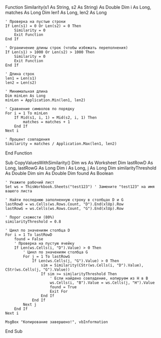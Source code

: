 Function Similarity(s1 As String, s2 As String) As Double
    Dim i As Long, matches As Long
    Dim len1 As Long, len2 As Long

    ' Проверка на пустые строки
    If Len(s1) = 0 Or Len(s2) = 0 Then
        Similarity = 0
        Exit Function
    End If

    ' Ограничение длины строк (чтобы избежать переполнения)
    If Len(s1) > 1000 Or Len(s2) > 1000 Then
        Similarity = 0
        Exit Function
    End If

    ' Длина строк
    len1 = Len(s1)
    len2 = Len(s2)

    ' Минимальная длина
    Dim minLen As Long
    minLen = Application.Min(len1, len2)

    ' Сравнение символов по порядку
    For i = 1 To minLen
        If Mid(s1, i, 1) = Mid(s2, i, 1) Then
            matches = matches + 1
        End If
    Next i

    ' Процент совпадения
    Similarity = matches / Application.Max(len1, len2)
End Function

Sub CopyValuesWithSimilarity()
    Dim ws As Worksheet
    Dim lastRowD As Long, lastRowG As Long
    Dim i As Long, j As Long
    Dim similarityThreshold As Double
    Dim sim As Double
    Dim found As Boolean

    ' Укажите рабочий лист
    Set ws = ThisWorkbook.Sheets("test123") ' Замените "test123" на имя вашего листа

    ' Найти последнюю заполненную строку в столбцах D и G
    lastRowD = ws.Cells(ws.Rows.Count, "D").End(xlUp).Row
    lastRowG = ws.Cells(ws.Rows.Count, "G").End(xlUp).Row

    ' Порог схожести (80%)
    similarityThreshold = 0.8

    ' Цикл по значениям столбца D
    For i = 1 To lastRowD
        found = False
        ' Проверка на пустую ячейку
        If Len(ws.Cells(i, "D").Value) > 0 Then
            ' Цикл по значениям столбца G
            For j = 1 To lastRowG
                If Len(ws.Cells(j, "G").Value) > 0 Then
                    sim = Similarity(CStr(ws.Cells(i, "D").Value), CStr(ws.Cells(j, "G").Value))
                    If sim >= similarityThreshold Then
                        ' Если найдено совпадение, копируем из H в B
                        ws.Cells(i, "B").Value = ws.Cells(j, "H").Value
                        found = True
                        Exit For
                    End If
                End If
            Next j
        End If
    Next i

    MsgBox "Копирование завершено!", vbInformation
End Sub
